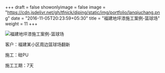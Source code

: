 +++
draft = false
showonlyimage = false
image = "https://cdn.jsdelivr.net/gh/tfnick/diping/static/img/portfolio/lanqiuchang.png"
date = "2016-11-05T20:23:59+05:30"
title = "福建地坪漆施工案例-篮球场"
weight = 11
+++

![福建地坪漆施工案例-篮球场](https://cdn.jsdelivr.net/gh/tfnick/diping/static/img/portfolio/lanqiuchang.png)


客户：福建某小区周边篮球场翻新

施工：硅PU 

施工工期：7天
